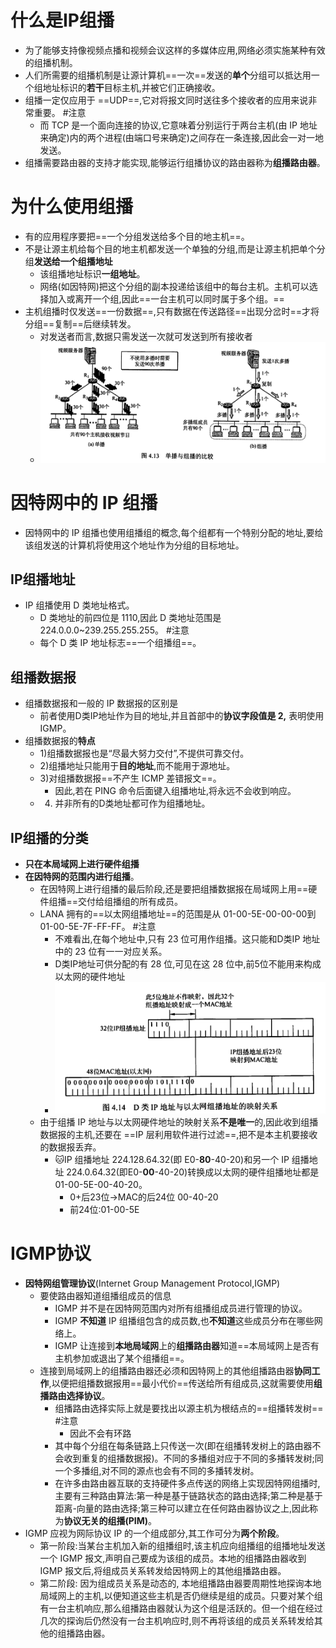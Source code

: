 # 什么是IP组播
- 为了能够支持像视频点播和视频会议这样的多媒体应用,网络必须实施某种有效的组播机制。
- 人们所需要的组播机制是让源计算机==一次==发送的**单个**分组可以抵达用一个组地址标识的**若干**目标主机,并被它们正确接收。
- 组播一定仅应用于 ==UDP==,它对将报文同时送往多个接收者的应用来说非常重要。 #注意
	- 而 TCP 是一个面向连接的协议,它意味着分别运行于两台主机(由 IP 地址来确定)内的两个进程(由端口号来确定)之间存在一条连接,因此会一对一地发送。
- 组播需要路由器的支持才能实现,能够运行组播协议的路由器称为**组播路由器**。
# 为什么使用组播
- 有的应用程序要把==一个分组发送给多个目的地主机==。
- 不是让源主机给每个目的地主机都发送一个单独的分组,而是让源主机把单个分组**发送给一个组播地址**
	- 该组播地址标识**一组地址**。
	- 网络(如因特网)把这个分组的副本投递给该组中的每台主机。主机可以选择加入或离开一个组,因此==一台主机可以同时属于多个组。==
- 主机组播时仅发送==一份数据==,只有数据在传送路径==出现分岔时==才将分组==复制==后继续转发。
	- 对发送者而言,数据只需发送一次就可发送到所有接收者
	- ![](attachments/Pasted%20image%2020221014170111.png)
# 因特网中的 IP 组播
- 因特网中的 IP 组播也使用组播组的概念,每个组都有一个特别分配的地址,要给该组发送的计算机将使用这个地址作为分组的目标地址。
## IP组播地址
- IP 组播使用 D 类地址格式。
	- D 类地址的前四位是 1110,因此 D 类地址范围是 224.0.0.0~239.255.255.255。 #注意
	- 每个 D 类 IP 地址标志==一个组播组==。
## 组播数据报
- 组播数据报和一般的 IP 数据报的区别是
	- 前者使用D类IP地址作为目的地址,并且首部中的**协议字段值是 2,** 表明使用 IGMP。
- 组播数据报的**特点**
	- 1)组播数据报也是“尽最大努力交付”,不提供可靠交付。
	- 2)组播地址只能用于**目的地址**,而不能用于源地址。
	- 3)对组播数据报==不产生 ICMP 差错报文==。
		- 因此,若在 PING 命令后面键入组播地址,将永远不会收到响应。
	- 4) 并非所有的D类地址都可作为组播地址。
## IP组播的分类
- **只在本局域网上进行硬件组播**
- **在因特网的范围内进行组播**。
	- 在因特网上进行组播的最后阶段,还是要把组播数据报在局域网上用==硬件组播==交付给组播组的所有成员。
	- LANA 拥有的==以太网组播地址==的范围是从 01-00-5E-00-00-00到01-00-5E-7F-FF-FF。 #注意
		- 不难看出,在每个地址中,只有 23 位可用作组播。这只能和D类IP 地址中的 23 位有一一对应关系。
		- D类IP地址可供分配的有 28 位,可见在这 28 位中,前5位不能用来构成以太网的硬件地址
		- ![](attachments/Pasted%20image%2020221014170617.png)
	- 由于组播 IP 地址与以太网硬件地址的映射关系**不是唯一**的,因此收到组播数据报的主机,还要在 ==IP 层利用软件进行过滤==,把不是本主机要接收的数据报丢弃。
		- 🐱IP 组播地址 224.128.64.32(即 E0-**80**-40-20)和另一个 IP 组播地址 224.0.64.32(即E0-**00**-40-20)转换成以太网的硬件组播地址都是 01-00-5E-00-40-20。
			- 0+后23位->MAC的后24位 00-40-20
			- 前24位:01-00-5E

# IGMP协议 
- **因特网组管理协议**(Internet Group Management Protocol,IGMP)
	- 要使路由器知道组播组成员的信息
		- IGMP 并不是在因特网范围内对所有组播组成员进行管理的协议。
		- IGMP **不知道** IP 组播组包含的成员数,也**不知道**这些成员分布在哪些网络上。
		- IGMP 让连接到**本地局域网**上的**组播路由器**知道==本局域网上是否有主机参加或退出了某个组播组==。
	- 连接到局域网上的组播路由器还必须和因特网上的其他组播路由器**协同工作**,以便把组播数据报用==最小代价==传送给所有组成员,这就需要使用**组播路由选择协议**。
		- 组播路由选择实际上就是要找出以源主机为根结点的==组播转发树== #注意
			- 因此不会有环路
		- 其中每个分组在每条链路上只传送一次(即在组播转发树上的路由器不会收到重复的组播数据报)。不同的多播组对应于不同的多播转发树;同一个多播组,对不同的源点也会有不同的多播转发树。
		- 在许多由路由器互联的支持硬件多点传送的网络上实现因特网组播时,主要有三种路由算法:第一种是基于链路状态的路由选择;第二种是基于距离-向量的路由选择;第三种可以建立在任何路由器协议之上,因此称为**协议无关的组播(PIM)**。
- IGMP 应视为网际协议 IP 的一个组成部分,其工作可分为**两个阶段**。
	- 第一阶段:当某台主机加入新的组播组时,该主机应向组播组的组播地址发送一个 IGMP 报文,声明自己要成为该组的成员。本地的组播路由器收到 IGMP 报文后,将组成员关系转发给因特网上的其他组播路由器。
	- 第二阶段: 因为组成员关系是动态的, 本地组播路由器要周期性地探询本地局域网上的主机,以便知道这些主机是否仍继续是组的成员。只要对某个组有一台主机响应,那么组播路由器就认为这个组是活跃的。但一个组在经过几次的探询后仍然没有一台主机响应时,则不再将该组的成员关系转发给其他的组播路由器。
